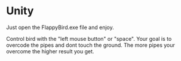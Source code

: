 # Unity

Just open the FlappyBird.exe file and enjoy.

Control bird with the "left mouse button" or "space". Your goal is to overcode the pipes and dont touch the ground. The more pipes your overcome the higher result you get.
